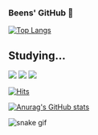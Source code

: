 ### Beens' GitHub 👋

[![Top Langs](https://github-readme-stats.vercel.app/api/top-langs/?username=dabeenkim&layout=compact)](https://github.com/dabeenkim/github-readme-stats)

## Studying...
<img src="https://img.shields.io/badge/Node.js-339933?style=flat-square&logo=Node.js&logoColor=black"/>
<img src="https://img.shields.io/badge/JavaScript-F7DF1E?style=flat-square&logo=JavaScript&logoColor=white"/>
<img src="https://img.shields.io/badge/TypeScript-3178C6?style=flat-square&logo=TypeScript&logoColor=white"/>

[![Hits](https://hits.seeyoufarm.com/api/count/incr/badge.svg?url=https%3A%2F%2Fgithub.com%2Fdabeenkim&count_bg=%2379C83D&title_bg=%23555555&icon=github.svg&icon_color=%23181717&title=hits&edge_flat=false)](https://hits.seeyoufarm.com)


[![Anurag's GitHub stats](https://github-readme-stats.vercel.app/api?username=ekqls6812@naver.com)](https://github.com/ekqls6812@naver.com/github-readme-stats)

![snake gif](https://github.com/ekqls6812@naver.com/ekqls6812@naver.com/blob/output/github-contribution-grid-snake.svg)

